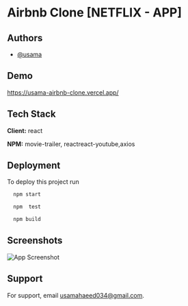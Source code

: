 

# Airbnb Clone [NETFLIX - APP]



## Authors

- [@usama](https://github.com/usama-DVLPR)


## Demo

https://usama-airbnb-clone.vercel.app/

## Tech Stack
**Client:** react

**NPM:** movie-trailer, reactreact-youtube,axios
## Deployment

To deploy this project run

```bash
  npm start
```
```bash
  npm  test
```
```bash
  npm build
```


## Screenshots

![App Screenshot](./netflix.upload1.png)


## Support

For support, email usamahaeed034@gmail.com.

